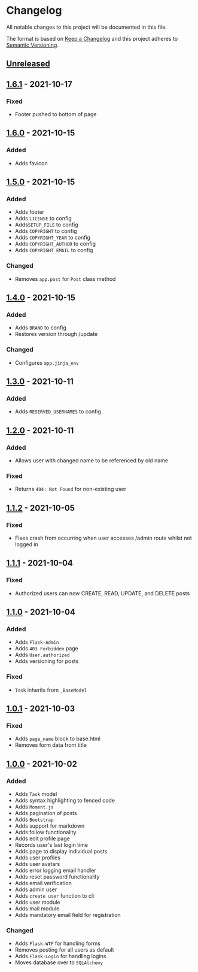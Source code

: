 Changelog
=========
All notable changes to this project will be documented in this file.

The format is based on [Keep a Changelog](http://keepachangelog.com/en/1.0.0/)
and this project adheres to [Semantic Versioning](http://semver.org/spec/v2.0.0.html).

[Unreleased](https://github.com/jshwi/jss/compare/v1.6.1...HEAD)
------------------------------------------------------------------------

[1.6.1](https://github.com/jshwi/jss/releases/tag/v1.6.1) - 2021-10-17
------------------------------------------------------------------------
### Fixed
- Footer pushed to bottom of page

[1.6.0](https://github.com/jshwi/jss/releases/tag/v1.6.0) - 2021-10-15
------------------------------------------------------------------------
### Added
- Adds favicon

[1.5.0](https://github.com/jshwi/jss/releases/tag/v1.5.0) - 2021-10-15
------------------------------------------------------------------------
### Added
- Adds footer
- Adds `LICENSE` to config
- Adds`SETUP_FILE` to config
- Adds `COPYRIGHT` to config
- Adds `COPYRIGHT_YEAR` to config
- Adds `COPYRIGHT_AUTHOR` to config
- Adds `COPYRIGHT_EMAIL` to config

### Changed
- Removes `app.post` for `Post` class method

[1.4.0](https://github.com/jshwi/jss/releases/tag/v1.4.0) - 2021-10-15
------------------------------------------------------------------------
### Added
- Adds `BRAND` to config
- Restores version through /update

### Changed
- Configures `app.jinja_env`

[1.3.0](https://github.com/jshwi/jss/releases/tag/v1.3.0) - 2021-10-11
------------------------------------------------------------------------
### Added
- Adds `RESERVED_USERNAMES` to config

[1.2.0](https://github.com/jshwi/jss/releases/tag/v1.2.0) - 2021-10-11
------------------------------------------------------------------------
### Added
- Allows user with changed name to be referenced by old name

### Fixed
- Returns ``404: Not Found`` for non-existing user

[1.1.2](https://github.com/jshwi/jss/releases/tag/v1.1.2) - 2021-10-05
------------------------------------------------------------------------
### Fixed
- Fixes crash from occurring when user accesses /admin route whilst not logged in


[1.1.1](https://github.com/jshwi/jss/releases/tag/v1.1.1) - 2021-10-04
------------------------------------------------------------------------
### Fixed
- Authorized users can now CREATE, READ, UPDATE, and DELETE posts

[1.1.0](https://github.com/jshwi/jss/releases/tag/v1.1.0) - 2021-10-04
------------------------------------------------------------------------
### Added
- Adds `Flask-Admin`
- Adds `403 Forbidden` page
- Adds `User.authorized`
- Adds versioning for posts

### Fixed
- `Task` inherits from `_BaseModel`

[1.0.1](https://github.com/jshwi/jss/releases/tag/v1.0.1) - 2021-10-03
------------------------------------------------------------------------
### Fixed
- Adds `page_name` block to base.html
- Removes form data from title

[1.0.0](https://github.com/jshwi/jss/releases/tag/v1.0.0) - 2021-10-02
------------------------------------------------------------------------
### Added
- Adds `Task` model
- Adds syntax highlighting to fenced code
- Adds `Moment.js`
- Adds pagination of posts
- Adds `Bootstrap`
- Adds support for markdown
- Adds follow functionality
- Adds edit profile page
- Records user's last login time
- Adds page to display individual posts
- Adds user profiles
- Adds user avatars
- Adds error logging email handler
- Adds reset password functionality
- Adds email verification
- Adds admin user
- Adds `create user` function to cli
- Adds user module
- Adds mail module
- Adds mandatory email field for registration

### Changed
- Adds `Flask-WTF` for handling forms
- Removes posting for all users as default
- Adds `Flask-Login` for handling logins
- Moves database over to `SQLAlchemy`
